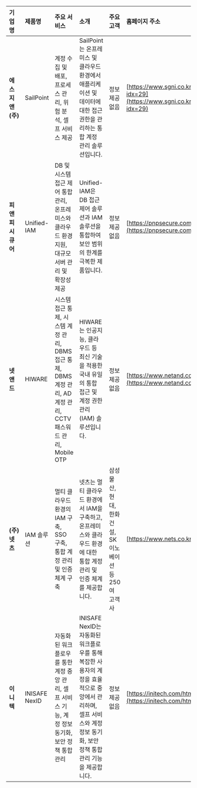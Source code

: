 | 기업명 | 제품명 | 주요 서비스 | 소개 | 주요 고객 | 홈페이지 주소 |
|:---|:---|:---|:---|:---|:---|
| **에스지앤(주)** | SailPoint | 계정 수집 및 배포, 프로세스 관리, 위험 분석, 셀프 서비스 제공 | SailPoint는 온프레미스 및 클라우드 환경에서 애플리케이션 및 데이터에 대한 접근 권한을 관리하는 통합 계정 관리 솔루션입니다. | 정보 제공 없음 | [https://www.sgni.co.kr/html/solution/solution01.php?idx=29](https://www.sgni.co.kr/html/solution/solution01.php?idx=29) |
| **피앤피시큐어** | Unified-IAM | DB 및 시스템 접근 제어 통합 관리, 온프레미스와 클라우드 환경 지원, 대규모 서버 관리 및 확장성 제공 | Unified-IAM은 DB 접근 제어 솔루션과 IAM 솔루션을 통합하여 보안 범위의 한계를 극복한 제품입니다. | 정보 제공 없음 | [https://pnpsecure.com/solutions_unifiediam](https://pnpsecure.com/solutions_unifiediam) |
| **넷앤드** | HIWARE | 시스템 접근 통제, 시스템 계정 관리, DBMS 접근 통제, DBMS 계정 관리, AD 계정 관리, CCTV 패스워드 관리, Mobile OTP | HIWARE는 인공지능, 클라우드 등 최신 기술을 적용한 국내 유일의 통합 접근 및 계정 권한 관리(IAM) 솔루션입니다. | 정보 제공 없음 | [https://www.netand.co.kr/home/sub01_09.php](https://www.netand.co.kr/home/sub01_09.php) |
| **(주)넷츠** | IAM 솔루션 | 멀티 클라우드 환경의 IAM 구축, SSO 구축, 통합 계정 관리 및 인증 체계 구축 | 넷츠는 멀티 클라우드 환경에서 IAM을 구축하고, 온프레미스와 클라우드 환경에 대한 통합 계정 관리 및 인증 체계를 제공합니다. | 삼성물산, 현대, 한화건설, SK이노베이션 등 250여 고객사 | [https://www.nets.co.kr/](https://www.nets.co.kr/) |
| **이니텍** | INISAFE NexID | 자동화된 워크플로우를 통한 계정 중앙 관리, 셀프 서비스 기능, 계정 정보 동기화, 보안 정책 통합 관리 | INISAFE NexID는 자동화된 워크플로우를 통해 복잡한 사용자의 계정을 효율적으로 중앙에서 관리하며, 셀프 서비스와 계정 정보 동기화, 보안 정책 통합 관리 기능을 제공합니다. | 정보 제공 없음 | [https://initech.com/html/sub/solu/solu_nexid.html](https://initech.com/html/sub/solu/solu_nexid.html) |
